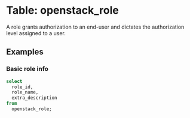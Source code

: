# Table: openstack_role

A role grants authorization to an end-user and dictates the authorization level assigned to a user.

## Examples

### Basic role info

```sql
select
  role_id,
  role_name,
  extra_description
from
  openstack_role;
```